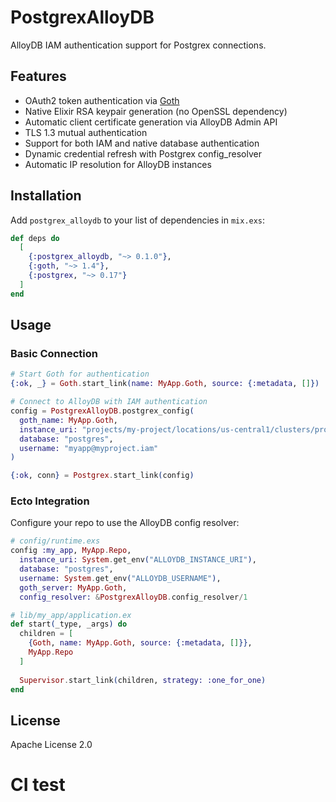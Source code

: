 # PostgrexAlloyDB

AlloyDB IAM authentication support for Postgrex connections.

## Features

- OAuth2 token authentication via [Goth](https://hex.pm/packages/goth)
- Native Elixir RSA keypair generation (no OpenSSL dependency)
- Automatic client certificate generation via AlloyDB Admin API
- TLS 1.3 mutual authentication
- Support for both IAM and native database authentication
- Dynamic credential refresh with Postgrex config_resolver
- Automatic IP resolution for AlloyDB instances

## Installation

Add `postgrex_alloydb` to your list of dependencies in `mix.exs`:

```elixir
def deps do
  [
    {:postgrex_alloydb, "~> 0.1.0"},
    {:goth, "~> 1.4"},
    {:postgrex, "~> 0.17"}
  ]
end
```

## Usage

### Basic Connection

```elixir
# Start Goth for authentication
{:ok, _} = Goth.start_link(name: MyApp.Goth, source: {:metadata, []})

# Connect to AlloyDB with IAM authentication
config = PostgrexAlloyDB.postgrex_config(
  goth_name: MyApp.Goth,
  instance_uri: "projects/my-project/locations/us-central1/clusters/prod/instances/primary",
  database: "postgres",
  username: "myapp@myproject.iam"
)

{:ok, conn} = Postgrex.start_link(config)
```

### Ecto Integration

Configure your repo to use the AlloyDB config resolver:

```elixir
# config/runtime.exs
config :my_app, MyApp.Repo,
  instance_uri: System.get_env("ALLOYDB_INSTANCE_URI"),
  database: "postgres",
  username: System.get_env("ALLOYDB_USERNAME"),
  goth_server: MyApp.Goth,
  config_resolver: &PostgrexAlloyDB.config_resolver/1

# lib/my_app/application.ex
def start(_type, _args) do
  children = [
    {Goth, name: MyApp.Goth, source: {:metadata, []}},
    MyApp.Repo
  ]
  
  Supervisor.start_link(children, strategy: :one_for_one)
end
```

## License

Apache License 2.0

# CI test
